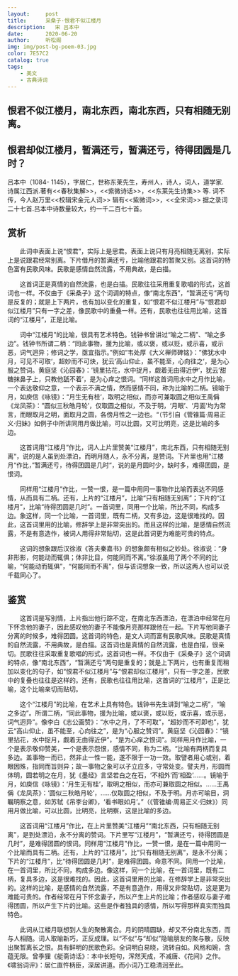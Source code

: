 ```yaml
---
layout:     post
title:      采桑子·恨君不似江楼月
description:   宋 吕本中
date:       2020-06-20
author:     听松阁
img: img/post-bg-poem-03.jpg
color: 7E57C2
catalog: true
tags:
    - 美文
    - 古典诗词
---
```


## 恨君不似江楼月，南北东西，南北东西，只有相随无别离。
## 恨君却似江楼月，暂满还亏，暂满还亏，待得团圆是几时？



吕本中（1084- 1145），字居仁，世称东莱先生，寿州人，诗人，词人，道学家. 诗属江西派.著有<<春秋集解>>，<<紫微诗话>>，<<东莱先生诗集>> 等. 词不传，今人赵万里<<校辑宋金元人词>> 辑有<<紫微词>>，<<全宋词>> 据之录词二十七首.吕本中诗数量较大，约一千二百七十首。



## 赏析

　　此词中表面上说“恨君”，实际上是思君。表面上说只有月亮相随无离别，实际上是说跟君经常别离。下片借月的暂满还亏，比喻他跟君的暂聚又别。这首词的特色富有民歌风味。民歌是感情自然流露，不用典故，是白描。

　　这首词正是真情的自然流露，也是白描。民歌往往采用重复歌唱的形式，这首词也一样。不仅由于《采桑子》这个词调的特点，像“南北东西”，“暂满还亏”两句是反复的；就是上下两片，也有加以变化的重复，如“恨君不似江楼月”与“恨君却似江楼月”只有一字之差，像民歌中的重叠一样。还有，民歌也往往用比喻，这首词的“江楼月”，正是比喻。

　　词中“江楼月”的比喻，很具有艺术特色。钱钟书曾讲过“喻之二柄”、“喻之多边”。钱钟书所谓二柄：“同此事物，援为比喻，或以褒，或以贬，或示喜，或示恶，词气迥异；修词之学，亟宜指示。”例如“韦处厚《大义禅师碑铭》：”佛犹水中月，可见不可取‘，超妙而不可炔，犹云’高山仰止，虽不能至，心向往之‘，是为心服之赞词。黄庭坚《沁园春》：’镜里拈花，水中捉月，觑着无由得近伊‘，犹云’甜糖抹鼻子上，只教他舐不着‘，是为心痒之恨词。“同样这首词用水中之月作比喻，一个表达敬仰之意，一个表示不满之情，然而感情不同，称为比喻的二柄。镜喻于月，如庾信《咏镜》：“月生无有桂‘，取明之相似，而亦可兼取圆之相似王禹偁《龙凤茶》：”圆似三秋皓月轮’，仅取圆之相似，不及于明，‘月眼’、‘月面’均为常言，而眼取月之明，面取月之圆，各傍月性之一边也。“（节引自《管锥篇·周易正义·归妹》如例子中所讲同用月做比喻，可以比圆，又可比明亮，这是比喻的多边。

　　这首词用“江楼月”作比，词人上片里赞美“江楼月”，南北东西，只有相随无别离“，说的是人虽到处漂泊，而明月随人，永不分离，是赞词。下片里也用”江楼月“作比，”暂满还亏，待得团圆是几时“，说的是月圆时少，缺时多，难得团圆，是恨词。

　　同样用“江楼月”作比，一赞一恨，是一篇中用同一事物作比喻而表达不同感情，从而具有二柄。还有，上片的“江楼月”，比喻“只有相随无别离”；下片的“江楼月”，比喻“待得团圆是几时”。一首词里，同用一个比喻，所比不同，构成多边。象这样，同一个比喻，一首词里，既有二柄，又有多边，这是很难找的。因此，这首词里用的比喻，修辞学上是非常突出的。而且这样的比喻，是感情自然流露，不是有意造作，被词人用得非常贴切，这是此首词更为难能可贵的特点。

　　这词的想象跟后汉徐淑《答夫秦嘉书》的想象颇有相似之妙处。徐淑说：“身非形影，何能动而辄俱；体非比目，何能同而不离。”徐淑虽用了两个不同的比喻，“何能动而辄俱”，“何能同而不离”，但与该词想象一致，所以这两人也可以说千载同心了。





## 鉴赏

　　这首词是写别情，上片指出他行踪不定，在南北东西漂泊，在漂泊中经常在月下怀念他的妻子，因此感叹他的妻子不能像月亮那样跟他在一起。下片写他同妻子分离的时候多，难得团圆。这首词的特色，是文人词而富有民歌风味。民歌是真情的自然流露，不用典故，是白描。这首词也是真情的自然流露，也是白描，很亲切。民歌往往采取重复歌唱的形式，这首词也一样。不仅由于《采桑子》这个词调的特点，像“南北东西”，“暂满还亏”两句是重复的；就是上下两片，也有重复而稍加以变化的句子，如“恨君不似江楼月”与“恨君却似江楼月”，只有一字之差，民歌中的复叠也往往是这样的。还有，民歌也往往用比喻，这首词的“江楼月”，正是比喻，这个比喻亲切而贴切。

　　这个“江楼月”的比喻，在艺术上具有特色。钱钟书先生讲到“喻之二柄”，“喻之多边”。所谓二柄，“同此事物，援为比喻，或以褒，或以贬，或示喜，或示恶，词气迥异”。像李白《志公画赞》：“水中之月，了不可取”，“超妙而不可即也”，犹云“高山仰止，虽不能至，心向往之”，是为“心服之赞词”。黄庭坚《沁园春》：“镜里拈花，水中捉月，觑着无由得近伊”，“是为心痒之恨词”。同样用月作比喻，一个是表示敬仰赞美，一个是表示怨恨，感情不同，称为二柄。“比喻有两柄而复具多边。盖事物一而已，然非止一性一能，遂不限于一功一效。取譬者用心或别，着眼因殊，指同而旨则异；故一事物之象可以孑立应多，守常处变。譬夫月，形圆而体明，圆若明之在月，犹《墨经》言坚若白之在石，‘不相外’而‘相盈’……。镜喻于月，如庾信《咏镜》：‘月生无有桂’，取明之相似，而亦可兼取圆之相似。……王禹偁《龙凤茶》：‘圆似三秋皓月轮’，……仅取圆之相似，不及于明。月亦可喻目，洞瞩明察之意，如苏轼《吊李台卿》，‘看书眼如月’。”（《管锥编·周易正义·归妹》）同用月做比喻，可以比圆，比明亮，比明察，这是比喻的多边。

　　这首词用“江楼月”作比，在上片里赞美“江楼月”“南北东西，只有相随无别离”，是到处漂泊，永不分离的赞词。下片里写“江楼月”，“暂满还亏，待得团圆是几时”，是难得团圆的恨词。同样用“江楼月”作比，一赞一恨，是在一篇中用同一个比喻而具有二柄。还有，上片的“江楼月”，比“只有相随无别离”，是永不分离；下片的“江楼月”，比“待得团圆是几时”，是难得团圆。命意不同。同用一个比喻，在一首词里，所比不同，构成多边。像这样，同一个比喻，在一首词里，既有二柄，复具多边，这是很难找的。因此，这首词里用的比喻，在修辞学上是非常突出的。这样的比喻，是感情的自然流露，不是有意造作，用得又非常贴切，这是更为难能可贵的。作者经常在月下怀念妻子，所以产生上片的比喻；作者感叹与妻子难得团圆，所以产生下片的比喻。这些是作者独具的感情，所以写得那样真实而独具特色。

　　此词从江楼月联想到人生的聚散离合。月的阴晴圆缺，却又不分南北东西，而与人相随。词人取喻新巧，正反成理。以“不似”与“却似”隐喻朋友的聚与散，反映出聚暂离长之恨。具有鲜明的民歌色彩。全词明白易晓，流转自如。风格和婉，含蕴无限。曾季狸《艇斋诗话》：本中长短句，浑然天成，不减唐、《花间》之作。《啸翁词评》：居仁直忤柄臣，深居讲道。而小词乃工稳清润至此。
